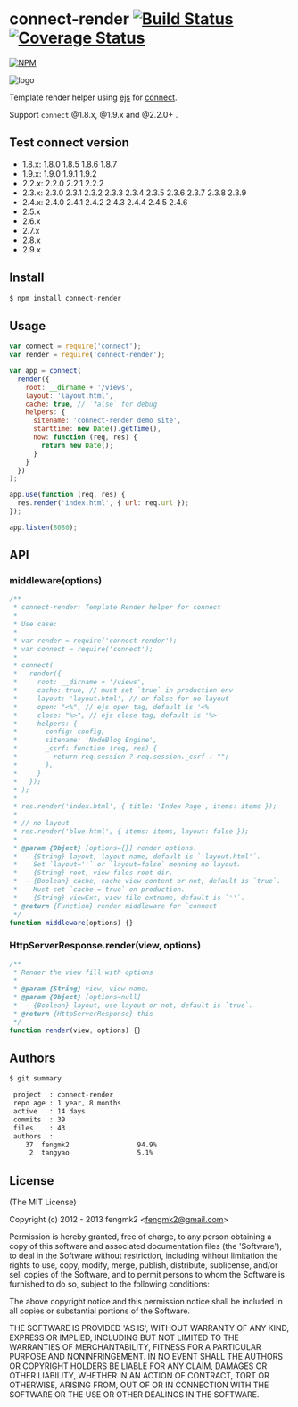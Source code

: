 # connect-render [![Build Status](https://secure.travis-ci.org/fengmk2/connect-render.png)](http://travis-ci.org/fengmk2/connect-render) [![Coverage Status](https://coveralls.io/repos/fengmk2/connect-render/badge.png)](https://coveralls.io/r/fengmk2/connect-render)

[![NPM](https://nodei.co/npm/connect-render.png?downloads=true&stars=true)](https://nodei.co/npm/connect-render)

![logo](https://raw.github.com/fengmk2/connect-render/master/logo.png)

Template render helper using [ejs](https://github.com/visionmedia/ejs) for [connect](https://github.com/senchalabs/connect).

Support `connect` @1.8.x, @1.9.x and @2.2.0+ .

## Test connect version

* 1.8.x: 1.8.0 1.8.5 1.8.6 1.8.7
* 1.9.x: 1.9.0 1.9.1 1.9.2
* 2.2.x: 2.2.0 2.2.1 2.2.2
* 2.3.x: 2.3.0 2.3.1 2.3.2 2.3.3 2.3.4 2.3.5 2.3.6 2.3.7 2.3.8 2.3.9
* 2.4.x: 2.4.0 2.4.1 2.4.2 2.4.3 2.4.4 2.4.5 2.4.6
* 2.5.x
* 2.6.x
* 2.7.x
* 2.8.x
* 2.9.x

## Install

```bash
$ npm install connect-render
```

## Usage

```js
var connect = require('connect');
var render = require('connect-render');

var app = connect(
  render({
    root: __dirname + '/views',
    layout: 'layout.html',
    cache: true, // `false` for debug
    helpers: {
      sitename: 'connect-render demo site',
      starttime: new Date().getTime(),
      now: function (req, res) {
        return new Date();
      }
    }
  })
);

app.use(function (req, res) {
  res.render('index.html', { url: req.url });
});

app.listen(8080);
```

## API

### middleware(options)

```js
/**
 * connect-render: Template Render helper for connect
 *
 * Use case:
 *
 * var render = require('connect-render');
 * var connect = require('connect');
 *
 * connect(
 *   render({
 *     root: __dirname + '/views',
 *     cache: true, // must set `true` in production env
 *     layout: 'layout.html', // or false for no layout
 *     open: "<%", // ejs open tag, default is '<%'
 *     close: "%>", // ejs close tag, default is '%>'
 *     helpers: {
 *       config: config,
 *       sitename: 'NodeBlog Engine',
 *       _csrf: function (req, res) {
 *         return req.session ? req.session._csrf : "";
 *       },
 *     }
 *   });
 * );
 *
 * res.render('index.html', { title: 'Index Page', items: items });
 *
 * // no layout
 * res.render('blue.html', { items: items, layout: false });
 *
 * @param {Object} [options={}] render options.
 *  - {String} layout, layout name, default is `'layout.html'`.
 *    Set `layout=''` or `layout=false` meaning no layout.
 *  - {String} root, view files root dir.
 *  - {Boolean} cache, cache view content or not, default is `true`.
 *    Must set `cache = true` on production.
 *  - {String} viewExt, view file extname, default is `''`.
 * @return {Function} render middleware for `connect`
 */
function middleware(options) {}
```

### HttpServerResponse.render(view, options)

```js
/**
 * Render the view fill with options
 *
 * @param {String} view, view name.
 * @param {Object} [options=null]
 *  - {Boolean} layout, use layout or not, default is `true`.
 * @return {HttpServerResponse} this
 */
function render(view, options) {}
```

## Authors

```bash
$ git summary

 project  : connect-render
 repo age : 1 year, 8 months
 active   : 14 days
 commits  : 39
 files    : 43
 authors  :
    37  fengmk2                 94.9%
     2  tangyao                 5.1%
```

## License

(The MIT License)

Copyright (c) 2012 - 2013 fengmk2 &lt;fengmk2@gmail.com&gt;

Permission is hereby granted, free of charge, to any person obtaining
a copy of this software and associated documentation files (the
'Software'), to deal in the Software without restriction, including
without limitation the rights to use, copy, modify, merge, publish,
distribute, sublicense, and/or sell copies of the Software, and to
permit persons to whom the Software is furnished to do so, subject to
the following conditions:

The above copyright notice and this permission notice shall be
included in all copies or substantial portions of the Software.

THE SOFTWARE IS PROVIDED 'AS IS', WITHOUT WARRANTY OF ANY KIND,
EXPRESS OR IMPLIED, INCLUDING BUT NOT LIMITED TO THE WARRANTIES OF
MERCHANTABILITY, FITNESS FOR A PARTICULAR PURPOSE AND NONINFRINGEMENT.
IN NO EVENT SHALL THE AUTHORS OR COPYRIGHT HOLDERS BE LIABLE FOR ANY
CLAIM, DAMAGES OR OTHER LIABILITY, WHETHER IN AN ACTION OF CONTRACT,
TORT OR OTHERWISE, ARISING FROM, OUT OF OR IN CONNECTION WITH THE
SOFTWARE OR THE USE OR OTHER DEALINGS IN THE SOFTWARE.
